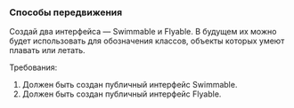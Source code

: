 
### Способы передвижения

Создай два интерфейса &mdash; Swimmable и Flyable.
В будущем их можно будет использовать для обозначения классов, объекты которых умеют плавать или летать.


Требования:
1.	Должен быть создан публичный интерфейс Swimmable.
2.	Должен быть создан публичный интерфейс Flyable.


